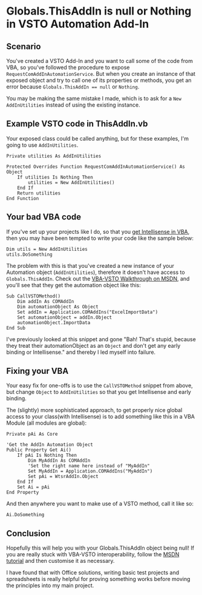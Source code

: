 # Globals.ThisAddIn is null or Nothing in VSTO Automation Add-In

## Scenario

You've created a VSTO Add-In and you want to call some of the code from VBA, so you've followed the procedure to expose `RequestComAddInAutomationService`. But when you create an instance of that exposed object and try to call one of its properties or methods, you get an error because `Globals.ThisAddIn == null` or `Nothing`.

You may be making the same mistake I made, which is to ask for a `New AddInUtilities` instead of using the existing instance.

## Example VSTO code in ThisAddIn.vb

Your exposed class could be called anything, but for these examples, I'm going to use `AddInUtilities`.

	Private utilities As AddInUtilities

	Protected Overrides Function RequestComAddInAutomationService() As Object
		If utilities Is Nothing Then
			utilities = New AddInUtilities()
		End If
		Return utilities
	End Function
	
## Your bad VBA code

If you've set up your projects like I do, so that you [get Intellisense in VBA][sg1], then you may have been tempted to write your code like the sample below:

	Dim utils = New AddInUtilities
	utils.DoSomething
	
The problem with this is that you've created a new instance of your Automation object (`AddInUtilities`), therefore it doesn't have access to `Globals.ThisAddIn`. Check out the [VBA-VSTO Walkthrough on MSDN][msdn], and you'll see that they get the automation object like this:

	Sub CallVSTOMethod()
		Dim addIn As COMAddIn
		Dim automationObject As Object
		Set addIn = Application.COMAddIns("ExcelImportData")
		Set automationObject = addIn.Object
		automationObject.ImportData
	End Sub

I've previously looked at this snippet and gone "Bah! That's stupid, because they treat their automationObject as an `Object` and don't get any early binding or Intellisense." and thereby I led myself into failure.

## Fixing your VBA

Your easy fix for one-offs is to use the `CallVSTOMethod` snippet from above, but change `Object` to `AddInUtilities` so that you get Intellisense and early binding.

The (slightly) more sophisticated approach, to get properly nice global access to your class(with Intellisense) is to add something like this in a VBA Module (all modules are global):

	Private pAi As Core

	'Get the AddIn Automation Object
	Public Property Get Ai()
		If pAi Is Nothing Then
			Dim MyAddIn As COMAddIn
			'Set the right name here instead of "MyAddIn"
			Set MyAddIn = Application.COMAddIns("MyAddIn") 
			Set pAi = WtsrAddIn.Object
		End If
		Set Ai = pAi
	End Property

And then anywhere you want to make use of a VSTO method, call it like so:

	Ai.DoSomething
	
## Conclusion

Hopefully this will help you with your Globals.ThisAddIn object being null! If you are really stuck with VBA-VSTO interoperability, follow the [MSDN tutorial][msdn] and then customise it as necessary.

I have found that with Office solutions, writing basic test projects and spreadsheets is really helpful for proving something works before moving the principles into my main project.

[sg1]: ./add-a-reference-to-vsto-project-from-vba-editor
[msdn]: https://msdn.microsoft.com/en-us/library/bb608614.aspx